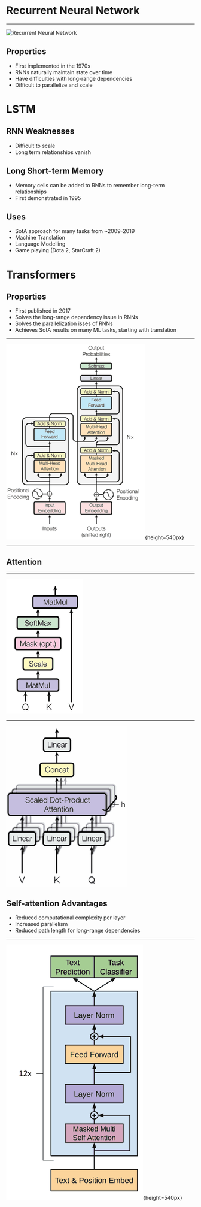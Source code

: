 Recurrent Neural Network
========================

---

![Recurrent Neural Network](https://upload.wikimedia.org/wikipedia/commons/b/b5/Recurrent_neural_network_unfold.svg)

Properties
----------

- First implemented in the 1970s
- RNNs naturally maintain state over time
- Have difficulties with long-range dependencies
- Difficult to parallelize and scale

LSTM
====

RNN Weaknesses
--------------

- Difficult to scale
- Long term relationships vanish

Long Short-term Memory
----------------------

- Memory cells can be added to RNNs to remember long-term relationships
- First demonstrated in 1995

Uses
----

- SotA approach for many tasks from ~2009-2019
- Machine Translation
- Language Modelling
- Game playing (Dota 2, StarCraft 2)

Transformers
============

Properties
----------

- First published in 2017
- Solves the long-range dependency issue in RNNs
- Solves the parallelization isses of RNNs
- Achieves SotA results on many ML tasks, starting with translation

---

![Transformer Architecture ([Attention is All you Need](https://arxiv.org/pdf/1706.03762.pdf))](media/transformer.png){height=540px}

---

Attention
---------

---

![Scaled Dot-product Attention](media/scaled-dot-product-attention.png)

---

![Multihead Attention](media/multihead-attention.png)

Self-attention Advantages
-------------------------

- Reduced computational complexity per layer
- Increased parallelism
- Reduced path length for long-range dependencies

---

![GPT-1 Decoder-only Transformer](media/gpt1.png){height=540px}
